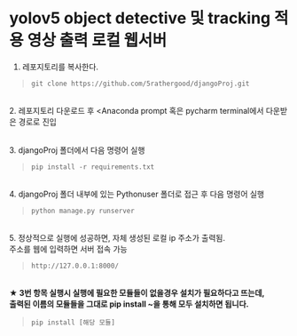 # yolov5 object detective 및 tracking 적용 영상 출력 로컬 웹서버

1. 레포지토리를 복사한다.
> ```git clone https://github.com/5rathergood/djangoProj.git```


<br/>2. 레포지토리 다운로드 후 <Anaconda prompt 혹은 pycharm terminal에서 다운받은 경로로 진입



<br/>3. djangoProj 폴더에서 다음 명령어 실행
> ``` pip install -r requirements.txt ```


<br/>4. djangoProj 폴더 내부에 있는 Pythonuser 폴더로 접근 후 다음 명령어 실행
> ``` python manage.py runserver ```


<br/>5. 정상적으로 실행에 성공하면, 자체 생성된 로컬 ip 주소가 출력됨.<br/>
주소를 웹에 입력하면 서버 접속 가능
> ``` http://127.0.0.1:8000/ ```


<br/>**★ 3번 항목 실행시 실행에 필요한 모듈들이 없을경우 설치가 필요하다고 뜨는데, <br/>
출력된 이름의 모듈들을 그대로 pip install ~을 통해 모두 설치하면 됩니다.<br/>**
> ``` pip install [해당 모듈] ```

